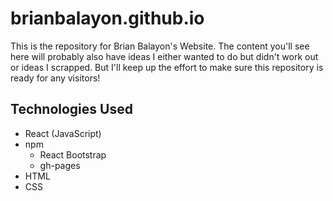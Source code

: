 # brianbalayon.github.io
This is the repository for Brian Balayon's Website. The content you'll see here will probably also have
ideas I either wanted to do but didn't work out or ideas I scrapped. But I'll keep up the effort to make sure
this repository is ready for any visitors!

## Technologies Used
- React (JavaScript)
- npm
   - React Bootstrap
   - gh-pages
- HTML
- CSS